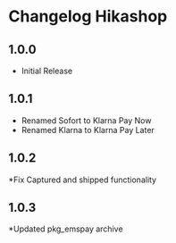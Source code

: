 # Changelog Hikashop

## 1.0.0 ##

* Initial Release

## 1.0.1 ##

* Renamed Sofort to Klarna Pay Now
* Renamed Klarna to Klarna Pay Later

## 1.0.2 ##

*Fix Captured and shipped functionality

## 1.0.3 ##

*Updated pkg_emspay archive